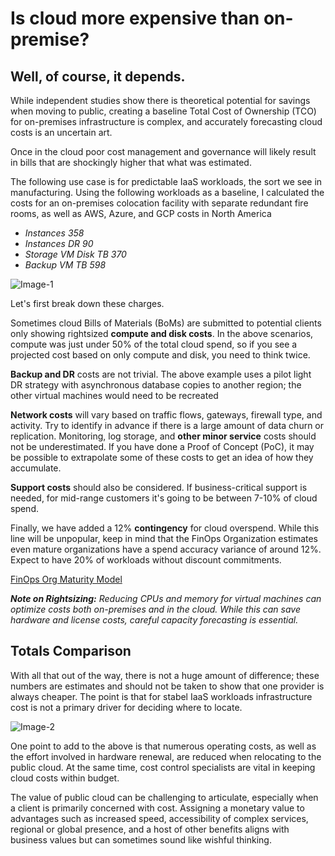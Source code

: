 # Is cloud more expensive than on-premise?

## Well, of course, it depends. 

While independent studies show there is theoretical potential for savings when moving to public, creating a baseline Total Cost of Ownership (TCO) for on-premises infrastructure is complex, and accurately forecasting cloud costs is an uncertain art.

Once in the cloud poor cost management and governance will likely result in bills that are shockingly higher that what was estimated.

The following use case is for predictable IaaS workloads, the sort we see in manufacturing. Using the following workloads as a baseline, I calculated the costs for an on-premises colocation facility with separate redundant fire rooms, as well as AWS, Azure, and GCP costs in North America

- *Instances	358*
- *Instances DR	90*
- *Storage VM Disk TB	370*
- *Backup VM TB	598*

![Image-1](https://raoconnor.github.io/docs/assets/images/CloudCompare-1.png)


Let's first break down these charges. 

Sometimes cloud Bills of Materials (BoMs) are submitted to potential clients only showing rightsized **compute and disk costs**. In the above scenarios, compute was just under 50% of the total cloud spend, so if you see a projected cost based on only compute and disk, you need to think twice.

**Backup and DR** costs are not trivial. The above example uses a pilot light DR strategy with asynchronous database copies to another region; the other virtual machines would need to be recreated

**Network costs** will vary based on traffic flows, gateways, firewall type, and activity. Try to identify in advance if there is a large amount of data churn or replication.
Monitoring, log storage, and **other minor service** costs should not be underestimated. If you have done a Proof of Concept (PoC), it may be possible to extrapolate some of these costs to get an idea of how they accumulate.

**Support costs** should also be considered. If business-critical support is needed, for mid-range customers it's going to be between 7-10% of cloud spend.

Finally, we have added a 12% **contingency** for cloud overspend. While this line will be unpopular, keep in mind that the FinOps Organization estimates even mature organizations have a spend accuracy variance of around 12%. Expect to have 20% of workloads without discount commitments.

[FinOps Org Maturity Model](https://www.finops.org/framework/maturity-model/)

***Note on Rightsizing:** Reducing CPUs and memory for virtual machines can optimize costs both on-premises and in the cloud. While this can save hardware and license costs, careful capacity forecasting is essential.* 
 
 
## Totals Comparison 

With all that out of the way, there is not a huge amount of difference; these numbers are estimates and should not be taken to show that one provider is always cheaper. The point is that for stabel IaaS workloads infrastructure cost is not a primary driver for deciding where to locate.

![Image-2](https://raoconnor.github.io/docs/assets/images/CloudCompare-3.png)


One point to add to the above is that numerous operating costs, as well as the effort involved in hardware renewal, are reduced when relocating to the public cloud. At the same time, cost control specialists are vital in keeping cloud costs within budget.

The value of public cloud can be challenging to articulate, especially when a client is primarily concerned with cost. Assigning a monetary value to advantages such as increased speed, accessibility of complex services, regional or global presence, and a host of other benefits aligns with business values but can sometimes sound like wishful thinking.



